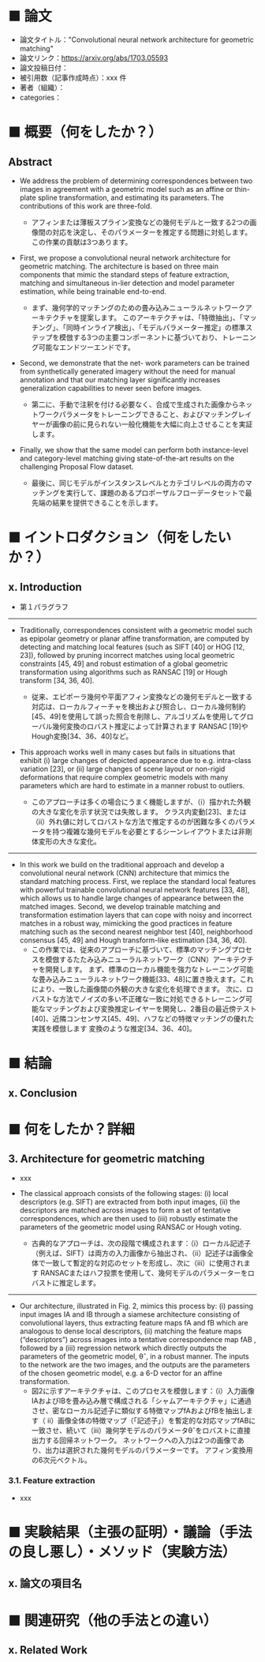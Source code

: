 # ■ 論文
- 論文タイトル："Convolutional neural network architecture for geometric matching"
- 論文リンク：https://arxiv.org/abs/1703.05593
- 論文投稿日付：
- 被引用数（記事作成時点）：xxx 件
- 著者（組織）：
- categories：

# ■ 概要（何をしたか？）

## Abstract

- We address the problem of determining correspondences between two images in agreement with a geometric model such as an affine or thin-plate spline transformation, and estimating its parameters. The contributions of this work are three-fold.
    - アフィンまたは薄板スプライン変換などの幾何モデルと一致する2つの画像間の対応を決定し、そのパラメーターを推定する問題に対処します。 この作業の貢献は3つあります。

- First, we propose a convolutional neural network architecture for geometric matching. The architecture is based on three main components that mimic the standard steps of feature extraction, matching and simultaneous in-lier detection and model parameter estimation, while being trainable end-to-end.
    - まず、幾何学的マッチングのための畳み込みニューラルネットワークアーキテクチャを提案します。 このアーキテクチャは、「特徴抽出」、「マッチング」、「同時インライア検出」、「モデルパラメーター推定」の標準ステップを模倣する3つの主要コンポーネントに基づいており、トレーニング可能なエンドツーエンドです。

- Second, we demonstrate that the net- work parameters can be trained from synthetically generated imagery without the need for manual annotation and that our matching layer significantly increases generalization capabilities to never seen before images.
    - 第二に、手動で注釈を付ける必要なく、合成で生成された画像からネットワークパラメータをトレーニングできること、およびマッチングレイヤーが画像の前に見られない一般化機能を大幅に向上させることを実証します。

- Finally, we show that the same model can perform both instance-level and category-level matching giving state-of-the-art results on the challenging Proposal Flow dataset.
    - 最後に、同じモデルがインスタンスレベルとカテゴリレベルの両方のマッチングを実行して、課題のあるプロポーザルフローデータセットで最先端の結果を提供できることを示します。

# ■ イントロダクション（何をしたいか？）

## x. Introduction

- 第１パラグラフ

---

- Traditionally, correspondences consistent with a geometric model such as epipolar geometry or planar affine transformation, are computed by detecting and matching local features (such as SIFT [40] or HOG [12, 23]), followed by pruning incorrect matches using local geometric constraints [45, 49] and robust estimation of a global geometric transformation using algorithms such as RANSAC [19] or Hough transform [34, 36, 40].
    - 従来、エピポーラ幾何や平面アフィン変換などの幾何モデルと一致する対応は、ローカルフィーチャを検出および照合し、ローカル幾何制約[45、49]を使用して誤った照合を削除し、アルゴリズムを使用してグローバル幾何変換のロバスト推定によって計算されます RANSAC [19]やHough変換[34、36、40]など。

- This approach works well in many cases but fails in situations that exhibit (i) large changes of depicted appearance due to e.g. intra-class variation [23], or (ii) large changes of scene layout or non-rigid deformations that require complex geometric models with many parameters which are hard to estimate in a manner robust to outliers.
    - このアプローチは多くの場合にうまく機能しますが、（i）描かれた外観の大きな変化を示す状況では失敗します。 クラス内変動[23]、または（ii）外れ値に対してロバストな方法で推定するのが困難な多くのパラメータを持つ複雑な幾何モデルを必要とするシーンレイアウトまたは非剛体変形の大きな変化。

---

- In this work we build on the traditional approach and develop a convolutional neural network (CNN) architecture that mimics the standard matching process. First, we replace the standard local features with powerful trainable convolutional neural network features [33, 48], which allows us to handle large changes of appearance between the matched images. Second, we develop trainable matching and transformation estimation layers that can cope with noisy and incorrect matches in a robust way, mimicking the good practices in feature matching such as the second nearest neighbor test [40], neighborhood consensus [45, 49] and Hough transform-like estimation [34, 36, 40].
    - この作業では、従来のアプローチに基づいて、標準のマッチングプロセスを模倣するたたみ込みニューラルネットワーク（CNN）アーキテクチャを開発します。 まず、標準のローカル機能を強力なトレーニング可能な畳み込みニューラルネットワーク機能[33、48]に置き換えます。これにより、一致した画像間の外観の大きな変化を処理できます。 次に、ロバストな方法でノイズの多い不正確な一致に対処できるトレーニング可能なマッチングおよび変換推定レイヤーを開発し、2番目の最近傍テスト[40]、近隣コンセンサス[45、49]、ハフなどの特徴マッチングの優れた実践を模倣します 変換のような推定[34、36、40]。


# ■ 結論

## x. Conclusion


# ■ 何をしたか？詳細

## 3. Architecture for geometric matching

- xxx

- The classical approach consists of the following stages: (i) local descriptors (e.g. SIFT) are extracted from both input images, (ii) the descriptors are matched across images to form a set of tentative correspondences, which are then used to (iii) robustly estimate the parameters of the geometric model using RANSAC or Hough voting.
    - 古典的なアプローチは、次の段階で構成されます：（i）ローカル記述子（例えば、SIFT）は両方の入力画像から抽出され、（ii）記述子は画像全体で一致して暫定的な対応のセットを形成し、次に（iii）に使用されます RANSACまたはハフ投票を使用して、幾何モデルのパラメーターをロバストに推定します。

---

- Our architecture, illustrated in Fig. 2, mimics this process by: (i) passing input images IA and IB through a siamese architecture consisting of convolutional layers, thus extracting feature maps fA and fB which are analogous to dense local descriptors, (ii) matching the feature maps (“descriptors”) across images into a tentative correspondence map fAB , followed by a (iii) regression network which directly outputs the parameters of the geometric model, θˆ, in a robust manner. The inputs to the network are the two images, and the outputs are the parameters of the chosen geometric model, e.g. a 6-D vector for an affine transformation.
    - 図2に示すアーキテクチャは、このプロセスを模倣します：（i）入力画像IAおよびIBを畳み込み層で構成される「シャムアーキテクチャ」に通過させ、密なローカル記述子に類似する特徴マップfAおよびfBを抽出します（ ii）画像全体の特徴マップ（「記述子」）を暫定的な対応マップfABに一致させ、続いて（iii）幾何学モデルのパラメータθˆをロバストに直接出力する回帰ネットワーク。 ネットワークへの入力は2つの画像であり、出力は選択された幾何モデルのパラメーターです。 アフィン変換用の6次元ベクトル。


### 3.1. Feature extraction

- xxx

# ■ 実験結果（主張の証明）・議論（手法の良し悪し）・メソッド（実験方法）

## x. 論文の項目名


# ■ 関連研究（他の手法との違い）

## x. Related Work


